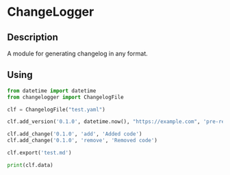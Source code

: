 # ChangeLogger

## Description
A module for generating changelog in any format.

## Using
```python
from datetime import datetime
from changelogger import ChangelogFile

clf = ChangelogFile("test.yaml")

clf.add_version('0.1.0', datetime.now(), "https://example.com", 'pre-release')

clf.add_change('0.1.0', 'add', 'Added code')
clf.add_change('0.1.0', 'remove', 'Removed code')

clf.export('test.md')

print(clf.data)
```